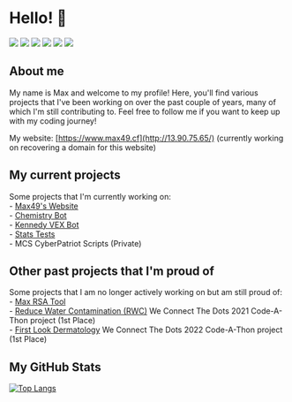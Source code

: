 # Hello! 👋
![](https://img.shields.io/badge/OS-Linux-informational?style=flat&logo=Linux&logoColor=white&color=2bbc8a)
![](https://img.shields.io/badge/Shell-Bash-informational?style=flat&logo=GNUBash&logoColor=white&color=2bbc8a)
![](https://img.shields.io/badge/Editor-VSCode-informational?style=flat&logo=VisualStudioCode&logoColor=white&color=2bbc8a)
![](https://img.shields.io/badge/Cloud-Azure-informational?style=flat&logo=MicrosoftAzure&logoColor=white&color=2bbc8a)
![](https://img.shields.io/badge/Code-Python-informational?style=flat&logo=Python&logoColor=white&color=2bbc8a)
![](https://img.shields.io/badge/Code-Powershell-informational?style=flat&logo=Powershell&logoColor=white&color=2bbc8a)

## About me
My name is Max and welcome to my profile! Here, you'll find various projects that I've been working on over the past couple of years, many of which I'm still contributing to. Feel free to follow me if you want to keep up with my coding journey!

My website: [https://www.max49.cf](http://13.90.75.65/) (currently working on recovering a domain for this website)

## My current projects
Some projects that I'm currently working on:<br />
    - [Max49's Website](https://www.github.com/max-49/max49-website)<br />
    - [Chemistry Bot](https://www.github.com/max-49/chembot)<br />
    - [Kennedy VEX Bot](https://www.github.com/max-49/kennedyvexbot)<br />
    - [Stats Tests](https://www.github.com/max-49/stats-tests)<br />
    - MCS CyberPatriot Scripts (Private)<br />

## Other past projects that I'm proud of
Some projects that I am no longer actively working on but am still proud of:<br />
    - [Max RSA Tool](https://github.com/max-49/maxrsatool)<br />
    - [Reduce Water Contamination (RWC)](https://github.com/max-49/rwc-wctd-2021-final) We Connect The Dots 2021 Code-A-Thon project (1st Place)<br />
    - [First Look Dermatology](https://github.com/max-49/wctd-2022) We Connect The Dots 2022 Code-A-Thon project (1st Place)<br />

## My GitHub Stats
[![Top Langs](https://github-readme-stats.vercel.app/api/top-langs/?username=max-49&layout=compact&theme=dark)](https://github.com/anuraghazra/github-readme-stats)

